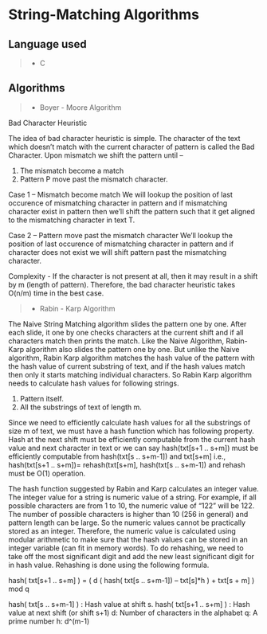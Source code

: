 # String-Matching Algorithms

## Language used

> - C

## Algorithms

> - Boyer - Moore Algorithm

Bad Character Heuristic

The idea of bad character heuristic is simple. The character of the text which doesn’t match with the current character of pattern is called the Bad Character. Upon mismatch we shift the pattern until –
1) The mismatch become a match
2) Pattern P move past the mismatch character.

Case 1 – Mismatch become match
We will lookup the position of last occurence of mismatching character in pattern and if mismatching character exist in pattern then we’ll shift the pattern such that it get aligned to the mismatching character in text T.

Case 2 – Pattern move past the mismatch character
We’ll lookup the position of last occurence of mismatching character in pattern and if character does not exist we will shift pattern past the mismatching character.

Complexity - If the character is not present at all, then it may result in a shift by m (length of pattern). Therefore, the bad character heuristic takes O(n/m) time in the best case.

> - Rabin - Karp Algorithm

The Naive String Matching algorithm slides the pattern one by one. After each slide, it one by one checks characters at the current shift and if all characters match then prints the match.
Like the Naive Algorithm, Rabin-Karp algorithm also slides the pattern one by one. But unlike the Naive algorithm, Rabin Karp algorithm matches the hash value of the pattern with the hash value of current substring of text, and if the hash values match then only it starts matching individual characters. So Rabin Karp algorithm needs to calculate hash values for following strings.

1) Pattern itself.
2) All the substrings of text of length m.

Since we need to efficiently calculate hash values for all the substrings of size m of text, we must have a hash function which has following property.
Hash at the next shift must be efficiently computable from the current hash value and next character in text or we can say hash(txt[s+1 .. s+m]) must be efficiently computable from hash(txt[s .. s+m-1]) and txt[s+m] i.e., hash(txt[s+1 .. s+m])= rehash(txt[s+m], hash(txt[s .. s+m-1]) and rehash must be O(1) operation.

The hash function suggested by Rabin and Karp calculates an integer value. The integer value for a string is numeric value of a string. For example, if all possible characters are from 1 to 10, the numeric value of “122” will be 122. The number of possible characters is higher than 10 (256 in general) and pattern length can be large. So the numeric values cannot be practically stored as an integer. Therefore, the numeric value is calculated using modular arithmetic to make sure that the hash values can be stored in an integer variable (can fit in memory words). To do rehashing, we need to take off the most significant digit and add the new least significant digit for in hash value. Rehashing is done using the following formula.

hash( txt[s+1 .. s+m] ) = ( d ( hash( txt[s .. s+m-1]) – txt[s]*h ) + txt[s + m] ) mod q

hash( txt[s .. s+m-1] ) : Hash value at shift s.
hash( txt[s+1 .. s+m] ) : Hash value at next shift (or shift s+1)
d: Number of characters in the alphabet
q: A prime number
h: d^(m-1)

